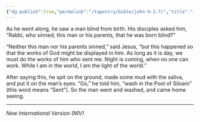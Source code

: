 ```yaml
---
{"dg-publish":true,"permalink":"/tapestry/bible/john-9-1-7/","title":"John 9:1–7","tags":["bible"],"dgHomeLink":true,"dgShowLocalGraph":true,"dgEnableSearch":true}
---
```


As he went along, he saw a man blind from birth.  His disciples asked him, “Rabbi, who sinned, this man or his parents, that he was born blind?”

 “Neither this man nor his parents sinned,” said Jesus, “but this happened so that the works of God might be displayed in him.  As long as it is day, we must do the works of him who sent me. Night is coming, when no one can work.  While I am in the world, I am the light of the world.”

 After saying this, he spit on the ground, made some mud with the saliva, and put it on the man’s eyes.  “Go,” he told him, “wash in the Pool of Siloam” (this word means “Sent”). So the man went and washed, and came home seeing.

---
*New International Version (NIV)*